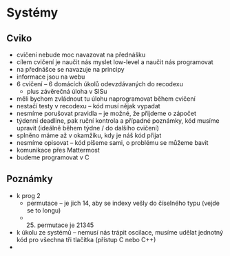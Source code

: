 # Systémy

## Cviko

- cvičení nebude moc navazovat na přednášku
- cílem cvičení je naučit nás myslet low-level a naučit nás programovat
- na přednášce se navazuje na principy
- informace jsou na webu
- 6 cvičení – 6 domácích úkolů odevzdávaných do recodexu
	- plus závěrečná úloha v SISu
- měli bychom zvládnout tu úlohu naprogramovat během cvičení
- nestačí testy v recodexu – kód musí nějak vypadat
- nesmíme porušovat pravidla – je možné, že přijdeme o zápočet
- týdenní deadline, pak ruční kontrola a případné poznámky, kód musíme upravit (ideálně během týdne / do dalšího cvičení)
- splněno máme až v okamžiku, kdy je náš kód přijat
- nesmíme opisovat – kód píšeme sami, o problému se můžeme bavit
- komunikace přes Mattermost
- budeme programovat v C

## Poznámky

- k prog 2
	- permutace – je jich 14, aby se indexy vešly do číselného typu (vejde se to longu)
	- 25. permutace je 21345
- k úkolu ze systémů – nemusí nás trápit oscilace, musíme udělat jednotný kód pro všechna tři tlačítka (přístup C nebo C++)
- 